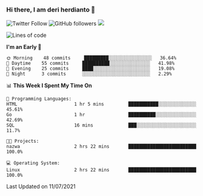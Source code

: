 ### Hi there, I am deri herdianto 👋
![Twitter Follow](https://img.shields.io/twitter/follow/deikatsuo?label=Follow)
![GitHub followers](https://img.shields.io/github/followers/deikatsuo?label=Follow&style=social)
![](https://visitor-badge.glitch.me/badge?page_id=deikatsuo.deikatsuo)

<!--
**deikatsuo/deikatsuo** is a ✨ _special_ ✨ repository because its `README.md` (this file) appears on your GitHub profile.

Here are some ideas to get you started:

- 🔭 I’m currently working on ...
- 🌱 I’m currently learning ...
- 👯 I’m looking to collaborate on ...
- 🤔 I’m looking for help with ...
- 💬 Ask me about ...
- 📫 How to reach me: ...
- 😄 Pronouns: ...
- ⚡ Fun fact: ...
-->

<!--START_SECTION:waka-->
![Lines of code](https://img.shields.io/badge/From%20Hello%20World%20I%27ve%20Written-16133%20lines%20of%20code-blue)

**I'm an Early 🐤** 

```text
🌞 Morning    48 commits     █████████░░░░░░░░░░░░░░░░   36.64% 
🌆 Daytime    55 commits     ██████████░░░░░░░░░░░░░░░   41.98% 
🌃 Evening    25 commits     ████░░░░░░░░░░░░░░░░░░░░░   19.08% 
🌙 Night      3 commits      ░░░░░░░░░░░░░░░░░░░░░░░░░   2.29%

```


📊 **This Week I Spent My Time On** 

```text
💬 Programming Languages: 
HTML                     1 hr 5 mins         ███████████░░░░░░░░░░░░░░   45.61% 
Go                       1 hr                ██████████░░░░░░░░░░░░░░░   42.69% 
SQL                      16 mins             ███░░░░░░░░░░░░░░░░░░░░░░   11.7%

🐱‍💻 Projects: 
nazwa                    2 hrs 22 mins       █████████████████████████   100.0%

💻 Operating System: 
Linux                    2 hrs 22 mins       █████████████████████████   100.0%

```


 Last Updated on 11/07/2021
<!--END_SECTION:waka-->
